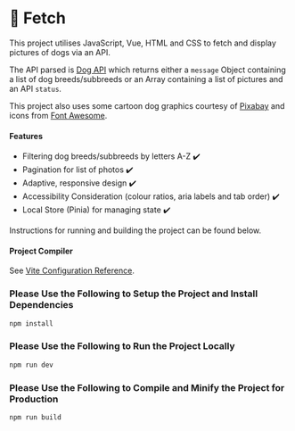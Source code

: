 # 🐶 Fetch

This project utilises JavaScript, Vue, HTML and CSS to fetch and display pictures of dogs via an API. 

The API parsed is [Dog API](https://dog.ceo/dog-api/) which returns either a `message` Object containing a list of dog breeds/subbreeds or an Array containing a list of pictures and an API `status`.

This project also uses some cartoon dog graphics courtesy of [Pixabay](https://pixabay.com/) and icons from [Font Awesome](https://fontawesome.com/).

#### Features
+ Filtering dog breeds/subbreeds by letters A-Z ✔️
+ Pagination for list of photos ✔️
+ Adaptive, responsive design ✔️
+ Accessibility Consideration (colour ratios, aria labels and tab order) ✔️
+ Local Store (Pinia) for managing state ✔️

Instructions for running and building the project can be found below. 

#### Project Compiler

See [Vite Configuration Reference](https://vitejs.dev/config/).

### Please Use the Following to Setup the Project and Install Dependencies

```sh
npm install
```

### Please Use the Following to Run the Project Locally

```sh
npm run dev
```

### Please Use the Following to Compile and Minify the Project for Production

```sh
npm run build
```
